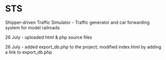 # STS
Shipper-driven Traffic Simulator - Traffic generator and car forwarding system for model railroads

26 July - uploaded html & php source files

26 July - added export_db.php to the project; modified index.html by adding a link to export_db.php
